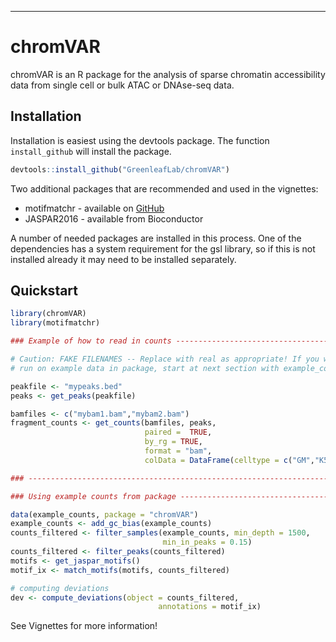 ---

# chromVAR

chromVAR is an R package for the analysis of sparse chromatin accessibility data from single cell or bulk ATAC or DNAse-seq data. 

## Installation


Installation is easiest using the devtools package. The function `install_github` will install the package.

``` r
devtools::install_github("GreenleafLab/chromVAR")
```

Two additional packages that are recommended and used in the vignettes:

* motifmatchr - available on [GitHub](https://github.com/GreenleafLab/motifmatchr)
* JASPAR2016  - available from Bioconductor

A number of needed packages are installed in this process. One of the dependencies has a system requirement for the gsl library, so if this is not installed already it may need to be installed separately.  

## Quickstart

``` r
library(chromVAR)
library(motifmatchr)

### Example of how to read in counts -------------------------------------------

# Caution: FAKE FILENAMES -- Replace with real as appropriate! If you want to 
# run on example data in package, start at next section with example_counts data

peakfile <- "mypeaks.bed"
peaks <- get_peaks(peakfile)

bamfiles <- c("mybam1.bam","mybam2.bam")
fragment_counts <- get_counts(bamfiles, peaks, 
                              paired =  TRUE, 
                              by_rg = TRUE, 
                              format = "bam", 
                              colData = DataFrame(celltype = c("GM","K562")))

### ----------------------------------------------------------------------------

### Using example counts from package ------------------------------------------

data(example_counts, package = "chromVAR")
example_counts <- add_gc_bias(example_counts)
counts_filtered <- filter_samples(example_counts, min_depth = 1500,
                                  min_in_peaks = 0.15)
counts_filtered <- filter_peaks(counts_filtered)
motifs <- get_jaspar_motifs()
motif_ix <- match_motifs(motifs, counts_filtered)

# computing deviations
dev <- compute_deviations(object = counts_filtered, 
                                 annotations = motif_ix)

```

See Vignettes for more information!
